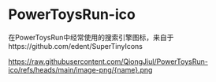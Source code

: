 # PowerToysRun-ico
在PowerToysRun中经常使用的搜索引擎图标，来自于https://github.com/edent/SuperTinyIcons

https://raw.githubusercontent.com/QiongJiul/PowerToysRun-ico/refs/heads/main/image-png/{name}.png
